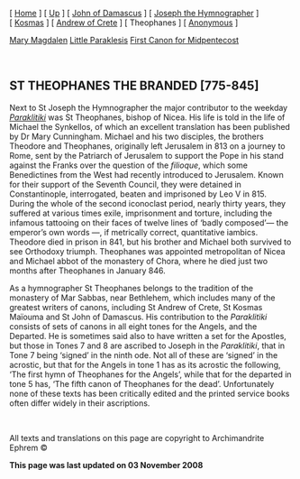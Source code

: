 \[ [Home](index.md) \] \[ [Up](canons.md) \] \[ [John of Damascus](john-dam.md) \] \[ [Joseph the Hymnographer](jo-hym.md) \] \[ [Kosmas](kosmas.md) \] \[ [Andrew of Crete](and-crete.md) \] \[ Theophanes \] \[ [Anonymous](anonymou.md) \]

[Mary Magdalen](22julcan.md)
[Little Paraklesis](lparacan.md)
[First Canon for Midpentecost](MidPenCan1.md)

 

ST THEOPHANES THE BRANDED \[775-845\]
-------------------------------------

Next to St Joseph the Hymnographer the major contributor to the weekday [*Paraklitiki*](anastasisoktoich.md) was St Theophanes, bishop of Nicea. His life is told in the life of Michael the Synkellos, of which an excellent translation has been published by Dr Mary Cunningham. Michael and his two disciples, the brothers Theodore and Theophanes, originally left Jerusalem in 813 on a journey to Rome, sent by the Patriarch of Jerusalem to support the Pope in his stand against the Franks over the question of the *filioque*, which some Benedictines from the West had recently introduced to Jerusalem. Known for their support of the Seventh Council, they were detained in Constantinople, interrogated, beaten and imprisoned by Leo V in 815. During the whole of the second iconoclast period, nearly thirty years, they suffered at various times exile, imprisonment and torture, including the infamous tattooing on their faces of twelve lines of ‘badly composed’— the emperor’s own words —, if metrically correct, quantitative iambics. Theodore died in prison in 841, but his brother and Michael both survived to see Orthodoxy triumph. Theophanes was appointed metropolitan of Nicea and Michael abbot of the monastery of Chora, where he died just two months after Theophanes in January 846.

As a hymnographer St Theophanes belongs to the tradition of the monastery of Mar Sabbas, near Bethlehem, which includes many of the greatest writers of canons, including St Andrew of Crete, St Kosmas Maïouma and St John of Damascus. His contribution to the *Paraklitiki* consists of sets of canons in all eight tones for the Angels, and the Departed. He is sometimes said also to have written a set for the Apostles, but those in Tones 7 and 8 are ascribed to Joseph in the *Paraklitiki*, that in Tone 7 being ‘signed’ in the ninth ode. Not all of these are ‘signed’ in the acrostic, but that for the Angels in tone 1 has as its acrostic the following, ‘The first hymn of Theophanes for the Angels’, while that for the departed in tone 5 has, ‘The fifth canon of Theophanes for the dead’. Unfortunately none of these texts has been critically edited and the printed service books often differ widely in their ascriptions.

 

All texts and translations on this page are copyright to
Archimandrite Ephrem ©

**This page was last updated on 03 November 2008**
